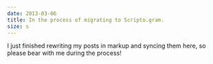 ```yaml
---
date: 2013-03-06
title: In the process of migrating to Scripto.gram.
size: s
---
```

I just finished rewriting my posts in markup and syncing them here, so please bear with me during the process!